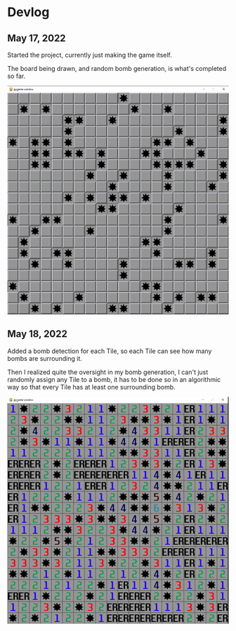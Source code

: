 # Devlog

## May 17, 2022

Started the project, currently just making the game itself.

The board being drawn, and random bomb generation, is what's completed so far.

![alt text](https://github.com/AdamMetz/Minesweeper-AI/blob/main/devlog_images/05-17-22/board.PNG)

## May 18, 2022

Added a bomb detection for each Tile, so each Tile can see how many bombs are surrounding it.

Then I realized quite the oversight in my bomb generation, I can't just randomly assign any Tile to a bomb,
it has to be done so in an algorithmic way so that every Tile has at least one surrounding bomb.

![alt text](https://github.com/AdamMetz/Minesweeper-AI/blob/main/devlog_images/05-18-22/board.PNG)